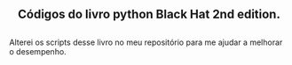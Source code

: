<div align="center">
<h2>Códigos do livro python Black Hat 2nd edition.<h2>
</div>

<p>Alterei os scripts desse livro no meu repositório para me ajudar a melhorar o desempenho. </p>

